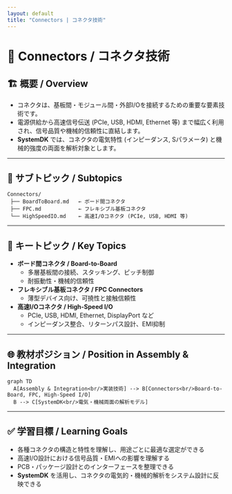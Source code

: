 ```yaml
---
layout: default
title: "Connectors | コネクタ技術"
---
```


# 🔌 Connectors / コネクタ技術

## 🏗 概要 / Overview
- コネクタは、基板間・モジュール間・外部I/Oを接続するための重要な要素技術です。  
- 電源供給から高速信号伝送 (PCIe, USB, HDMI, Ethernet 等) まで幅広く利用され、信号品質や機械的信頼性に直結します。  
- **SystemDK** では、コネクタの電気特性 (インピーダンス, Sパラメータ) と機械的強度の両面を解析対象とします。  

---

## 📂 サブトピック / Subtopics
```
Connectors/
 ├── BoardToBoard.md   ← ボード間コネクタ
 ├── FPC.md            ← フレキシブル基板コネクタ
 └── HighSpeedIO.md    ← 高速I/Oコネクタ (PCIe, USB, HDMI 等)
```

---

## 🔑 キートピック / Key Topics
- **ボード間コネクタ / Board-to-Board**  
  - 多層基板間の接続、スタッキング、ピッチ制御  
  - 耐振動性・機械的信頼性  
- **フレキシブル基板コネクタ / FPC Connectors**  
  - 薄型デバイス向け、可撓性と接触信頼性  
- **高速I/Oコネクタ / High-Speed I/O**  
  - PCIe, USB, HDMI, Ethernet, DisplayPort など  
  - インピーダンス整合、リターンパス設計、EMI抑制  

---

## 🌐 教材ポジション / Position in Assembly & Integration
```mermaid
graph TD
  A[Assembly & Integration<br/>実装技術] --> B[Connectors<br/>Board-to-Board, FPC, High-Speed I/O]
  B --> C[SystemDK<br/>電気・機械両面の解析モデル]
```

---

## ✅ 学習目標 / Learning Goals
- 各種コネクタの構造と特性を理解し、用途ごとに最適な選定ができる  
- 高速I/O設計における信号品質・EMIへの影響を理解する  
- PCB・パッケージ設計とのインターフェースを整理できる  
- **SystemDK** を活用し、コネクタの電気的・機械的解析をシステム設計に反映できる  
